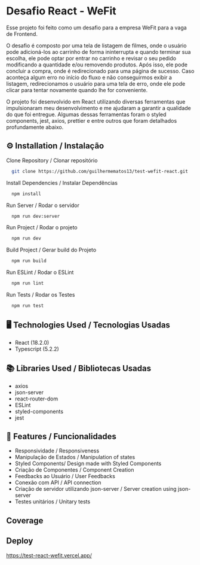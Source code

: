 # Desafio React - WeFit

Esse projeto foi feito como um desafio para a empresa WeFit para a vaga de Frontend.

O desafio é composto por uma tela de listagem de filmes, onde o usuário pode adicioná-los ao carrinho de forma ininterrupta e quando terminar sua escolha, ele pode optar por entrar no carrinho e revisar o seu pedido modificando a quantidade e/ou removendo produtos. Após isso, ele pode concluir a compra, onde é redirecionado para uma página de sucesso. Caso aconteça algum erro no início do fluxo e não conseguirmos exibir a listagem, redirecionamos o usuário para uma tela de erro, onde ele pode clicar para tentar novamente quando lhe for conveniente.

O projeto foi desenvolvido em React utilizando diversas ferramentas que impulsionaram meu desenvolvimento e me ajudaram a garantir a qualidade do que foi entregue. Algumas dessas ferramentas foram o styled components, jest, axios, prettier e entre outros que foram detalhados profundamente abaixo.

## ⚙️ Installation / Instalação

Clone Repository / Clonar repositório
```bash
  git clone https://github.com/guilhermematos13/test-wefit-react.git
```

Install Dependencies / Instalar Dependências
```bash
  npm install
```

Run Server / Rodar o servidor
```bash
  npm run dev:server
```

Run Project / Rodar o projeto
```bash
  npm run dev
```
Build Project / Gerar build do Projeto
```bash
  npm run build
```

Run ESLint / Rodar o ESLint
```bash
  npm run lint
```

Run Tests / Rodar os Testes
```bash
  npm run test
```

## 🖥️ Technologies Used / Tecnologias Usadas

-   React (18.2.0)
-   Typescript (5.2.2)

## 📚 Libraries Used / Bibliotecas Usadas

-   axios
-   json-server
-   react-router-dom
-   ESLint
-   styled-components
-   jest

## 🚀 Features / Funcionalidades

-   Responsividade / Responsiveness
-   Manipulação de Estados / Manipulation of states
-   Styled Components/ Design made with Styled Components
-   Criação de Componentes / Component Creation
-   Feedbacks ao Usuário / User Feedbacks
-   Conexão com API / API connection
-   Criação de servidor utilizando json-server / Server creation using json-server
-   Testes unitários / Unitary tests

## Coverage


## Deploy

https://test-react-wefit.vercel.app/
